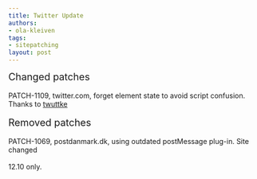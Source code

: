 ```yaml
---
title: Twitter Update
authors:
- ola-kleiven
tags:
- sitepatching
layout: post
---
```

<span style="font-size: 140%">Changed patches</span><br/><br/>PATCH-1109, twitter.com, forget element state to avoid script confusion. Thanks to <a href="https://github.com/operasoftware/browserjs/pull/10" target="_blank">twuttke</a><br/><br/><span style="font-size: 140%">Removed patches</span><br/><br/>PATCH-1069, postdanmark.dk, using outdated postMessage plug-in. Site changed<br/><br/>12.10 only.
